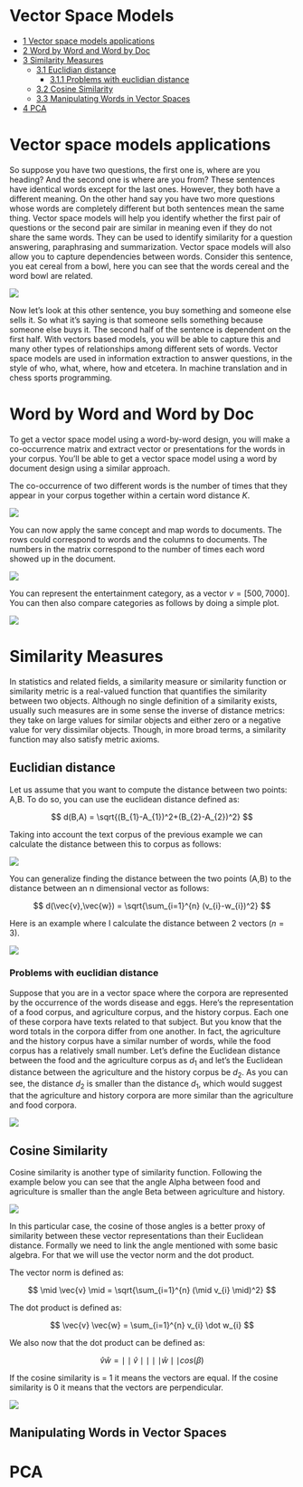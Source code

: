 # Vector Space Models


- [<span class="toc-section-number">1</span> Vector space models
  applications](#vector-space-models-applications)
- [<span class="toc-section-number">2</span> Word by Word and Word by
  Doc](#word-by-word-and-word-by-doc)
- [<span class="toc-section-number">3</span> Similarity
  Measures](#similarity-measures)
  - [<span class="toc-section-number">3.1</span> Euclidian
    distance](#euclidian-distance)
    - [<span class="toc-section-number">3.1.1</span> Problems with
      euclidian distance](#problems-with-euclidian-distance)
  - [<span class="toc-section-number">3.2</span> Cosine
    Similarity](#cosine-similarity)
  - [<span class="toc-section-number">3.3</span> Manipulating Words in
    Vector Spaces](#manipulating-words-in-vector-spaces)
- [<span class="toc-section-number">4</span> PCA](#pca)

# Vector space models applications

So suppose you have two questions, the first one is, where are you
heading? And the second one is where are you from? These sentences have
identical words except for the last ones. However, they both have a
different meaning. On the other hand say you have two more questions
whose words are completely different but both sentences mean the same
thing. Vector space models will help you identify whether the first pair
of questions or the second pair are similar in meaning even if they do
not share the same words. They can be used to identify similarity for a
question answering, paraphrasing and summarization. Vector space models
will also allow you to capture dependencies between words. Consider this
sentence, you eat cereal from a bowl, here you can see that the words
cereal and the word bowl are related.

![](images/word-dependencies.png)

Now let’s look at this other sentence, you buy something and someone
else sells it. So what it’s saying is that someone sells something
because someone else buys it. The second half of the sentence is
dependent on the first half. With vectors based models, you will be able
to capture this and many other types of relationships among different
sets of words. Vector space models are used in information extraction to
answer questions, in the style of who, what, where, how and etcetera. In
machine translation and in chess sports programming.

# Word by Word and Word by Doc

To get a vector space model using a word-by-word design, you will make a
co-occurrence matrix and extract vector or presentations for the words
in your corpus. You’ll be able to get a vector space model using a word
by document design using a similar approach.

The co-occurrence of two different words is the number of times that
they appear in your corpus together within a certain word distance $K$.

![](images/word-by-word-k-2.png)

You can now apply the same concept and map words to documents. The rows
could correspond to words and the columns to documents. The numbers in
the matrix correspond to the number of times each word showed up in the
document.

![](images/word-by-doc-1.png)

You can represent the entertainment category, as a vector
$v=[500,7000]$. You can then also compare categories as follows by doing
a simple plot.

![](images/word-by-doc-2.png)

# Similarity Measures

In statistics and related fields, a similarity measure or similarity
function or similarity metric is a real-valued function that quantifies
the similarity between two objects. Although no single definition of a
similarity exists, usually such measures are in some sense the inverse
of distance metrics: they take on large values for similar objects and
either zero or a negative value for very dissimilar objects. Though, in
more broad terms, a similarity function may also satisfy metric axioms.

## Euclidian distance

Let us assume that you want to compute the distance between two points:
A,B. To do so, you can use the euclidean distance defined as:

$$
d(B,A) = \sqrt{(B_{1}-A_{1})^2+(B_{2}-A_{2})^2}
$$

Taking into account the text corpus of the previous example we can
calculate the distance between this to corpus as follows:

![](images/euclidian-distance.png)

You can generalize finding the distance between the two points (A,B) to
the distance between an n dimensional vector as follows:

$$
d(\vec{v},\vec{w}) = \sqrt{\sum_{i=1}^{n} (v_{i}-w_{i})^2}
$$

Here is an example where I calculate the distance between 2 vectors
($n=3$).

![](images/euclidian-distance-example.png)

### Problems with euclidian distance

Suppose that you are in a vector space where the corpora are represented
by the occurrence of the words disease and eggs. Here’s the
representation of a food corpus, and agriculture corpus, and the history
corpus. Each one of these corpora have texts related to that subject.
But you know that the word totals in the corpora differ from one
another. In fact, the agriculture and the history corpus have a similar
number of words, while the food corpus has a relatively small number.
Let’s define the Euclidean distance between the food and the agriculture
corpus as $d_1$ and let’s the Euclidean distance between the agriculture
and the history corpus be $d_2$. As you can see, the distance $d_2$ is
smaller than the distance $d_1$, which would suggest that the
agriculture and history corpora are more similar than the agriculture
and food corpora.

![](images/euclidian-distance-problems.png)

## Cosine Similarity

Cosine similarity is another type of similarity function. Following the
example below you can see that the angle Alpha between food and
agriculture is smaller than the angle Beta between agriculture and
history.

![](images/cosine-distance.png)

In this particular case, the cosine of those angles is a better proxy of
similarity between these vector representations than their Euclidean
distance. Formally we need to link the angle mentioned with some basic
algebra. For that we will use the vector norm and the dot product.

The vector norm is defined as:

$$
\mid \vec{v} \mid = \sqrt{\sum_{i=1}^{n} (\mid v_{i} \mid)^2}
$$

The dot product is defined as:

$$
\vec{v} \vec{w} = \sum_{i=1}^{n} v_{i} \dot w_{i}
$$

We also now that the dot product can be defined as:

$$
\hat{v} \hat{w} = {\mid \mid  \hat{v} \mid \mid}  \mid \mid \hat{w} \mid \mid cos(\beta)
$$

If the cosine similarity is = 1 it means the vectors are equal. If the
cosine similarity is 0 it means that the vectors are perpendicular.

![](images/example-cosine-distance-calculation.png)

## Manipulating Words in Vector Spaces

# PCA

